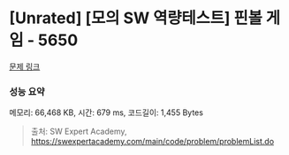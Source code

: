 # [Unrated] [모의 SW 역량테스트] 핀볼 게임 - 5650 

[문제 링크](https://swexpertacademy.com/main/code/problem/problemDetail.do?contestProbId=AWXRF8s6ezEDFAUo) 

### 성능 요약

메모리: 66,468 KB, 시간: 679 ms, 코드길이: 1,455 Bytes



> 출처: SW Expert Academy, https://swexpertacademy.com/main/code/problem/problemList.do